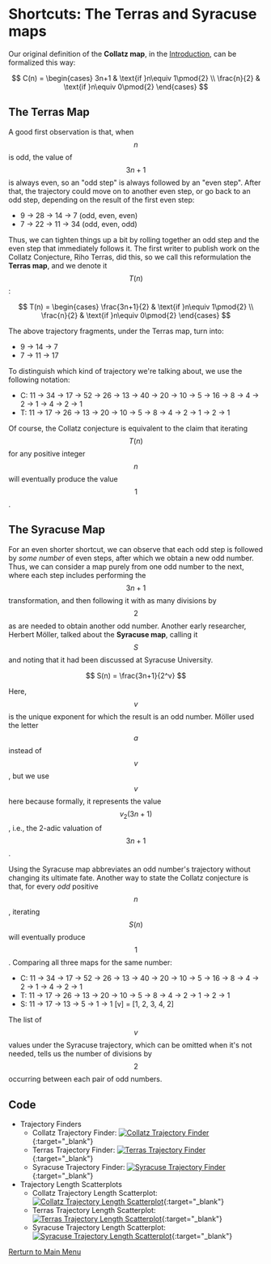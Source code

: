 # Shortcuts: The Terras and Syracuse maps
Our original definition of the **Collatz map**, in the [Introduction](Intro.md), can be formalized this way:

$$
C(n) = \begin{cases}
3n+1 & \text{if }n\equiv 1\pmod{2} \\
\frac{n}{2} & \text{if }n\equiv 0\pmod{2}
\end{cases}
$$

## The Terras Map
A good first observation is that, when $$n$$ is odd, the value of $$3n+1$$ is always even, so an "odd step" is always followed by an "even step". After that, the trajectory could move on to another even step, or go back to an odd step, depending on the result of the first even step:

* 9 → 28 → 14 → 7 (odd, even, even)
* 7 → 22 → 11 → 34 (odd, even, odd)

Thus, we can tighten things up a bit by rolling together an odd step and the even step that immediately follows it. The first writer to publish work on the Collatz Conjecture, Riho Terras, did this, so we call this reformulation the **Terras map**, and we denote it $$T(n)$$:

$$
T(n) = \begin{cases}
\frac{3n+1}{2} & \text{if }n\equiv 1\pmod{2} \\
\frac{n}{2} & \text{if }n\equiv 0\pmod{2}
\end{cases}
$$

The above trajectory fragments, under the Terras map, turn into:

* 9 → 14 → 7
* 7 → 11 → 17

To distinguish which kind of trajectory we're talking about, we use the following notation:

* C: 11 → 34 → 17 → 52 → 26 → 13 → 40 → 20 → 10 → 5 → 16 → 8 → 4 → 2 → 1 → 4 → 2 → 1
* T: 11 → 17 → 26 → 13 → 20 → 10 → 5 → 8 → 4 → 2 → 1 → 2 → 1

Of course, the Collatz conjecture is equivalent to the claim that iterating $$T(n)$$ for any positive integer $$n$$ will eventually produce the value $$1$$.

## The Syracuse Map
For an even shorter shortcut, we can observe that each odd step is followed by *some number* of even steps, after which we obtain a new odd number. Thus, we can consider a map purely from one odd number to the next, where each step includes performing the $$3n+1$$ transformation, and then following it with as many divisions by $$2$$ as are needed to obtain another odd number. Another early researcher, Herbert Möller, talked about the **Syracuse map**, calling it $$S$$ and noting that it had been discussed at Syracuse University.

$$
S(n) = \frac{3n+1}{2^v}
$$

Here, $$v$$ is the unique exponent for which the result is an odd number. Möller used the letter $$a$$ instead of $$v$$, but we use $$v$$ here because formally, it represents the value $$v_2(3n+1)$$, i.e., the 2-adic valuation of $$3n+1$$.

Using the Syracuse map abbreviates an odd number's trajectory without changing its ultimate fate. Another way to state the Collatz conjecture is that, for every *odd* positive $$n$$, iterating $$S(n)$$ will eventually produce $$1$$. Comparing all three maps for the same number:

* C: 11 → 34 → 17 → 52 → 26 → 13 → 40 → 20 → 10 → 5 → 16 → 8 → 4 → 2 → 1 → 4 → 2 → 1
* T: 11 → 17 → 26 → 13 → 20 → 10 → 5 → 8 → 4 → 2 → 1 → 2 → 1
* S: 11 → 17 → 13 → 5 → 1 → 1
  [v] = [1, 2, 3, 4, 2]

The list of $$v$$ values under the Syracuse trajectory, which can be omitted when it's not needed, tells us the number of divisions by $$2$$ occurring between each pair of odd numbers.

## Code
* Trajectory Finders
  * Collatz Trajectory Finder: [![Collatz Trajectory Finder](https://colab.research.google.com/assets/colab-badge.svg)](https://colab.research.google.com/github/GTonyJacobs/Collatz/blob/main/scripts/intro_trajectory_finder.ipynb){:target="_blank"}
  * Terras Trajectory Finder: [![Terras Trajectory Finder](https://colab.research.google.com/assets/colab-badge.svg)](https://colab.research.google.com/github/GTonyJacobs/Collatz/blob/main/scripts/Terras_trajectory_finder.ipynb){:target="_blank"}
  * Syracuse Trajectory Finder: [![Syracuse Trajectory Finder](https://colab.research.google.com/assets/colab-badge.svg)](https://colab.research.google.com/github/GTonyJacobs/Collatz/blob/main/scripts/Syracuse_trajectory_finder.ipynb){:target="_blank"}
* Trajectory Length Scatterplots
  * Collatz Trajectory Length Scatterplot: [![Collatz Trajectory Length Scatterplot](https://colab.research.google.com/assets/colab-badge.svg)](https://colab.research.google.com/github/GTonyJacobs/Collatz/blob/main/scripts/Collatz_trajectory_length_scatterplot){:target="_blank"}
  * Terras Trajectory Length Scatterplot: [![Terras Trajectory Length Scatterplot](https://colab.research.google.com/assets/colab-badge.svg)](https://colab.research.google.com/github/GTonyJacobs/Collatz/blob/main/scripts/Terras_trajectory_length_scatterplot){:target="_blank"}
  * Syracuse Trajectory Length Scatterplot: [![Syracuse Trajectory Length Scatterplot](https://colab.research.google.com/assets/colab-badge.svg)](https://colab.research.google.com/github/GTonyJacobs/Collatz/blob/main/scripts/Syracuse_trajectory_length_scatterplot){:target="_blank"}
 
[Rerturn to Main Menu](../README.md)
